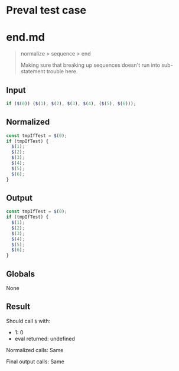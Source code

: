 # Preval test case

# end.md

> normalize > sequence > end
>
> Making sure that breaking up sequences doesn't run into sub-statement trouble here.

## Input

`````js filename=intro
if ($(0)) ($(1), $(2), $(3), $(4), ($(5), $(6)));
`````

## Normalized

`````js filename=intro
const tmpIfTest = $(0);
if (tmpIfTest) {
  $(1);
  $(2);
  $(3);
  $(4);
  $(5);
  $(6);
}
`````

## Output

`````js filename=intro
const tmpIfTest = $(0);
if (tmpIfTest) {
  $(1);
  $(2);
  $(3);
  $(4);
  $(5);
  $(6);
}
`````

## Globals

None

## Result

Should call `$` with:
 - 1: 0
 - eval returned: undefined

Normalized calls: Same

Final output calls: Same
